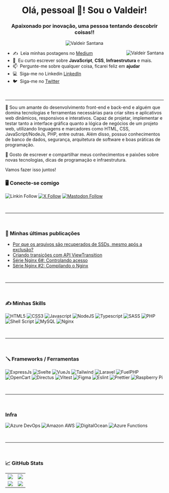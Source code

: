 <h1 align="center">Olá, pessoal 👋! Sou o Valdeir!</h1>
<h3 align="center">Apaixonado por inovação, uma pessoa tentando descobrir coisas!!</h3>

<p align="center"> <img src="https://komarev.com/ghpvc/?username=valdeirpsr&label=Profile%20views&color=0e75b6&style=flat-square" alt="Valdeir Santana" /> </p>
<a href="#valdeirpsr-title">
  <img src="https://github-readme-stats.vercel.app/api?username=valdeirpsr&show_icons=true&theme=react&count_private=true&include_all_commits=true" alt="Valdeir Santana" align="right" />
</a>

- :writing_hand: &nbsp;Leia minhas postagens no [Medium](https://medium.com/@valdeirpsr)
- :speech_balloon: &nbsp;Eu curto escrever sobre **JavaScript**, **CSS**, **Infraestrutura** e mais.
- :mailbox: &nbsp;Pergunte-me sobre qualquer coisa, ficarei feliz em **ajudar**
- :computer: &nbsp;Siga-me no Linkedin [LinkedIn](https://www.linkedin.com/in/valdeirpsr/)
- :bird: &nbsp;Siga-me no [Twitter](https://twitter.com/Barfi_31)


<br>

---------------

🚀 Sou um amante do desenvolvimento front-end e back-end e alguém que domina tecnologias e ferramentas necessárias para criar sites e aplicativos web dinâmicos, responsivos e interativos. Capaz de projetar, implementar e testar tanto a interface gráfica quanto a lógica de negócios de um projeto web, utilizando linguagens e marcadores como HTML, CSS, JavaScript/NodeJs, PHP, entre outras. Além disso, possuo conhecimentos de banco de dados, segurança, arquitetura de software e boas práticas de programação.

💛 Gosto de escrever e compartilhar meus conhecimentos e paixões sobre novas tecnologias, dicas de programação e infraestrutura.

Vamos fazer isso juntos!

### :desktop_computer: Conecte-se comigo

![Linkin Follow](https://img.shields.io/badge/LinkedIn-0077B5?style=for-the-badge&logo=linkedin&logoColor=white)
[![X Follow](https://img.shields.io/twitter/follow/valdeirpsr)](https://x.com/valdeirpsr)
[![Mastodon Follow](https://img.shields.io/mastodon/follow/110870608982301391)](https://mastodon.social/@valdeir)

&nbsp;

---------------

&nbsp;

### 📖 Minhas últimas publicações

- [Por que os arquivos são recuperados de SSDs, mesmo após a exclusão?](https://dev.to/valdeirpsr/por-que-os-arquivos-sao-recuperados-de-ssds-mesmo-apos-a-exclusao-383m)
- [Criando transições com API ViewTransition](https://dev.to/valdeirpsr/criando-transicoes-com-api-viewtransition-4afp)
- [Série Nginx 6#: Controlando acesso](https://dev.to/valdeirpsr/serie-nginx-6-controlando-acesso-47bd)
- [Série Nginx #2: Compilando o Nginx](https://dev.to/valdeirpsr/serie-nginx-2-compilando-o-nginx-3f9o)

&nbsp;

---------------

&nbsp;

### ✍️ Minhas Skills

![HTML5](https://img.shields.io/badge/HTML5-E34F26?style=for-the-badge&logo=html5&logoColor=white)
![CSS3](https://img.shields.io/badge/CSS3-1572B6?style=for-the-badge&logo=css3&logoColor=white)
![Javascript](https://img.shields.io/badge/JavaScript-F7DF1E?style=for-the-badge&logo=javascript&logoColor=black)
![NodeJS](https://img.shields.io/badge/Node.js-43853D?style=for-the-badge&logo=node.js&logoColor=white)
![Typescript](https://img.shields.io/badge/TypeScript-007ACC?style=for-the-badge&logo=typescript&logoColor=white)
![SASS](https://img.shields.io/badge/Sass-CC6699?style=for-the-badge&logo=sass&logoColor=white)
![PHP](https://img.shields.io/badge/PHP-777BB4?style=for-the-badge&logo=php&logoColor=white)
![Shell Script](https://img.shields.io/badge/Shell_Script-121011?style=for-the-badge&logo=gnu-bash&logoColor=white)
![MySQL](https://img.shields.io/badge/MySQL-00000F?style=for-the-badge&logo=mysql&logoColor=white)
![Nginx](https://img.shields.io/badge/Nginx-626CD9?style=for-the-badge&logo=nginx&logoColor=white)

&nbsp;

---------------

&nbsp;

### :screwdriver: Frameworks / Ferramentas

![ExpressJs](https://img.shields.io/badge/Express.js-404D59?style=for-the-badge)
![Svelte](https://img.shields.io/badge/Svelte-4A4A55?style=for-the-badge&logo=svelte&logoColor=FF3E00)
![VueJs](https://img.shields.io/badge/Vue.js-35495E?style=for-the-badge&logo=vue.js&logoColor=4FC08D)
![Tailwind](https://img.shields.io/badge/Tailwind_CSS-38B2AC?style=for-the-badge&logo=tailwind-css&logoColor=white)
![Laravel](https://img.shields.io/badge/Laravel-FF2D20?style=for-the-badge&logo=laravel&logoColor=white)
![FuelPHP](https://img.shields.io/badge/FuelPHP-000000?style=for-the-badge&logo=php&logoColor=white)
![OpenCart](https://img.shields.io/badge/OpenCart-02569B?style=for-the-badge&logo=openlayers&logoColor=white)
![Directus](https://img.shields.io/badge/Directus-6644ff?style=for-the-badge&logo=directus&logoColor=white)
![Vitest](https://img.shields.io/badge/Vitest-FEAA2D?style=for-the-badge&logo=vitest&logoColor=white)
![Figma](https://img.shields.io/badge/Figma-F24E1E?style=for-the-badge&logo=figma&logoColor=white)
![Eslint](https://img.shields.io/badge/eslint-3A33D1?style=for-the-badge&logo=eslint&logoColor=white)
![Prettier](https://img.shields.io/badge/prettier-1A2C34?style=for-the-badge&logo=prettier&logoColor=F7BA3E)
![Raspberry Pi](https://img.shields.io/badge/Raspberry%20Pi-A22846?style=for-the-badge&logo=Raspberry%20Pi&logoColor=white)

&nbsp;

---------------

&nbsp;

### Infra

![Azure DevOps](https://img.shields.io/badge/Azure_DevOps-0078D7?style=for-the-badge&logo=azure-devops&logoColor=white)
![Amazon AWS](https://img.shields.io/badge/Amazon_AWS-FF9900?style=for-the-badge&logo=amazonaws&logoColor=white)
![DigitalOcean](https://img.shields.io/badge/Digital_Ocean-0080FF?style=for-the-badge&logo=DigitalOcean&logoColor=white)
![Azure Functions](https://img.shields.io/badge/Azure_Functions-0062AD?style=for-the-badge&logo=azure-functions&logoColor=white)

&nbsp;

---------------

&nbsp;

### :chart_with_upwards_trend: GitHub Stats

<table>
  <tr>
    <td>
      <picture>
        <source
          srcset="https://github-readme-stats.vercel.app/api/top-langs?username=valdeirpsr&show_icons=true&locale=pt-br&layout=compact&theme=dark"
          media="(prefers-color-scheme: dark)"
        />
        <source
          srcset="https://github-readme-stats.vercel.app/api/top-langs?username=valdeirpsr&show_icons=true&locale=pt-br&layout=compact"
          media="(prefers-color-scheme: light), (prefers-color-scheme: no-preference)"
        />
        <img src="https://github-readme-stats.vercel.app/api/top-langs?username=valdeirpsr&show_icons=true&locale=pt-br&layout=compact" />
      </picture>
    </td>
    <td>
      <picture align="center">
        <source
          srcset="https://github-readme-stats.vercel.app/api?username=valdeirpsr&show_icons=true&locale=pt-br&theme=dark"
          media="(prefers-color-scheme: dark)"
        />
        <source
          srcset="https://github-readme-stats.vercel.app/api?username=valdeirpsr&show_icons=true&locale=pt-br"
          media="(prefers-color-scheme: light), (prefers-color-scheme: no-preference)"
        />
        <img src="https://github-readme-stats.vercel.app/api?username=valdeirpsr&show_icons=true&locale=pt-br" />
      </picture>
    </td>
  </tr>
  <tr>
    <td>
      <img src="https://github-readme-streak-stats.herokuapp.com/?user=valdeirpsr&show_icons=true" />
    </td>
    <td>
      <img src="https://github-profile-trophy.vercel.app/?username=valdeirpsr" />
    </td>
  </tr>
</table>

